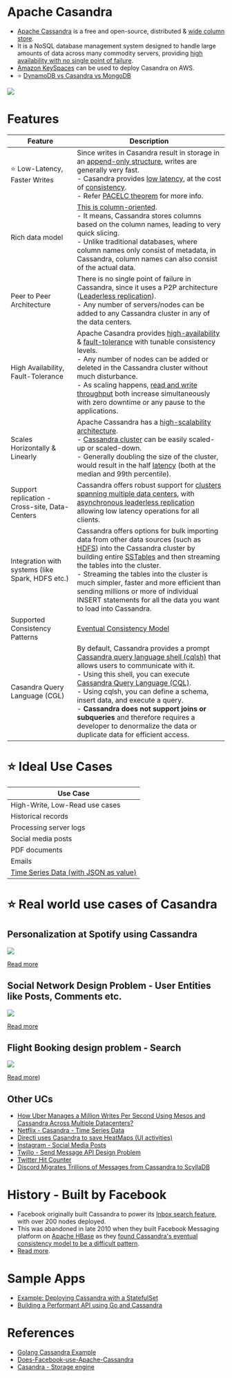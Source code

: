 # Apache Casandra
- [Apache Cassandra](https://cassandra.apache.org/_/index.html) is a free and open-source, distributed & [wide column store]().
- It is a NoSQL database management system designed to handle large amounts of data across many commodity servers, providing [high availability with no single point of failure](../../7a_HighAvailability/FaultTolerance.md). 
- [Amazon KeySpaces](../../2_AWS/6_DatabaseServices/AmazonKeySpaces.md) can be used to deploy Casandra on AWS.
- :star: [DynamoDB vs Casandra vs MongoDB](../DynamoDBVsMongoDBVsCasandra.md)

![](https://www.scylladb.com/wp-content/uploads/Wide-column-Database-diagram.png)

# Features

| Feature                                          | Description                                                                                                                                                                                                                                                                                                                                                                                                                                                                                                                                                                |
|--------------------------------------------------|----------------------------------------------------------------------------------------------------------------------------------------------------------------------------------------------------------------------------------------------------------------------------------------------------------------------------------------------------------------------------------------------------------------------------------------------------------------------------------------------------------------------------------------------------------------------------|
| :star: Low-Latency, Faster Writes                | Since writes in Casandra result in storage in an [append-only structure](../5_DatabaseInternals/AppendOnlyProperty.md), writes are generally very fast.<br/>- Casandra provides [low latency](../../7_Scalability/Latency.md), at the cost of [consistency](../4_Consistency&Replication/Readme.md).<br/>- Refer [PACELC theorem](../2_CAP&PACELCTheorems/Readme.md) for more info.                                                                                                                                                                                        |
| Rich data model                                  | [This is column-oriented]().<br/>- It means, Cassandra stores columns based on the column names, leading to very quick slicing.<br/>- Unlike traditional databases, where column names only consist of metadata, in Cassandra, column names can also consist of the actual data.                                                                                                                                                                                                                                                                                           |
| Peer to Peer Architecture                        | There is no single point of failure in Cassandra, since it uses a P2P architecture ([Leaderless replication](../4_Consistency&Replication/Replication.md)).<br/>- Any number of servers/nodes can be added to any Cassandra cluster in any of the data centers.                                                                                                                                                                                                                                                                                                            |
| High Availability, Fault-Tolerance               | Apache Casandra provides [high-availability](../../7a_HighAvailability/Readme.md) & [fault-tolerance](../../7a_HighAvailability/FaultTolerance.md) with tunable consistency levels.<br/>- Any number of nodes can be added or deleted in the Cassandra cluster without much disturbance.<br/>- As scaling happens, [read and write throughput](../../7_Scalability/Throughput.md) both increase simultaneously with zero downtime or any pause to the applications.                                                                                                        |
| Scales Horizontally & Linearly                   | Apache Cassandra has a [high-scalability architecture](../3_ScalabilityTechniques/Readme.md).<br/>- [Cassandra cluster](../../7_Scalability/ServersCluster.md) can be easily scaled-up or scaled-down.<br/>- Generally doubling the size of the cluster, would result in the half [latency](../../7_Scalability/Latency.md) (both at the median and 99th percentile).                                                                                                                                                                                                      |
| Support replication - Cross-site, Data-Centers   | Cassandra offers robust support for [clusters spanning multiple data centers](../../7_Scalability/ServersCluster.md), with [asynchronous leaderless replication]() allowing low latency operations for all clients.                                                                                                                                                                                                                                                                                                                                                        |
| Integration with systems (like Spark, HDFS etc.) | Cassandra offers options for bulk importing data from other data sources (such as [HDFS](../../11_FileStorages/ApacheHDFS.md)) into the Cassandra cluster by building entire [SSTables](../5_DatabaseInternals/Readme.md) and then streaming the tables into the cluster.<br/>- Streaming the tables into the cluster is much simpler, faster and more efficient than sending millions or more of individual INSERT statements for all the data you want to load into Cassandra.                                                                                           |
| Supported Consistency Patterns                   | [Eventual Consistency Model](../4_Consistency&Replication/Readme.md)                                                                                                                                                                                                                                                                                                                                                                                                                                                                                                       |
| Casandra Query Language (CGL)                    | By default, Cassandra provides a prompt [Cassandra query language shell (cqlsh)](https://cassandra.apache.org/doc/latest/cassandra/tools/cqlsh.html) that allows users to communicate with it.<br/>- Using this shell, you can execute [Cassandra Query Language (CQL)](https://cassandra.apache.org/doc/latest/cassandra/cql/).<br/>- Using cqlsh, you can define a schema, insert data, and execute a query.<br/>- **Cassandra does not support joins or subqueries** and therefore requires a developer to denormalize the data or duplicate data for efficient access. |

# :star: Ideal Use Cases

| Use Case                                                                                        |
|-------------------------------------------------------------------------------------------------|
| High-Write, Low-Read use cases                                                                  |
| Historical records                                                                              |
| Processing server logs                                                                          |
| Social media posts                                                                              |
| PDF documents                                                                                   |
| Emails                                                                                          |
| [Time Series Data (with JSON as value)](https://docs.datastax.com/en/tutorials/Time_Series.pdf) |

# :star: Real world use cases of Casandra

## Personalization at Spotify using Cassandra

![](../../1_TechStacks/Spotify/PersonalizationSpotify.drawio.png)

[Read more](../../1_TechStacks/Spotify/Readme.md)

## Social Network Design Problem - User Entities like Posts, Comments etc.

![](../../0_HLDUseCasesProblems/SocialNetworkFacebookInstagram/SocialNetworkDesignProblemHLD.png)

[Read more](../../0_HLDUseCasesProblems/SocialNetworkFacebookInstagram/Readme.md)

## Flight Booking design problem - Search

![](../../0_HLDUseCasesProblems/FlightBookingSearchMakeMyTrip/MakeMyTripFlightSearch.drawio.png)

[Read more](../../0_HLDUseCasesProblems/FlightBookingSearchMakeMyTrip/Readme.md))

## Other UCs
- [How Uber Manages a Million Writes Per Second Using Mesos and Cassandra Across Multiple Datacenters?](../../1_TechStacks/Uber/UberCasandraMesos)
- [Netflix - Casandra - Time Series Data](../../1_TechStacks/Netflix/Readme.md)
- [Directi uses Casandra to save HeatMaps (UI activities)](../../1_TechStacks/DirectI.md)
- [Instagram - Social Media Posts](../../1_TechStacks/Instagram/Readme.md)
- [Twillo - Send Message API Design Problem](../../0_HLDUseCasesProblems/SendSMSMessageAPITwillo/Readme.md)
- [Twitter Hit Counter](../../0_HLDUseCasesProblems/HitCounterDesignTwitter/Readme.md)
- [Discord Migrates Trillions of Messages from Cassandra to ScyllaDB](https://www.infoq.com/news/2023/06/discord-cassandra-scylladb/)

# History - Built by Facebook
- Facebook originally built Cassandra to power its [Inbox search feature](https://m.facebook.com/nt/screen/?params=%7B%22note_id%22%3A10158772759272200%7D&path=%2Fnotes%2Fnote%2F&paipv=0&eav=AfYuSXXQPZ5fvm0_ScPdSlfj5BEFhRVT3iy_6Rsz7NZDbQ2vfq9opnedmTLSjG1aZBA&_rdr), with over 200 nodes deployed.
- This was abandoned in late 2010 when they built Facebook Messaging platform on [Apache HBase](ApacheHBase.md) as they [found Cassandra's eventual consistency model to be a difficult pattern](../4_Consistency&Replication/Readme.md).
- [Read more](https://www.quora.com/Does-Facebook-use-Apache-Cassandra).

# Sample Apps
- [Example: Deploying Cassandra with a StatefulSet](https://kubernetes.io/docs/tutorials/stateful-application/cassandra/)
- [Building a Performant API using Go and Cassandra](https://getstream.io/blog/building-a-performant-api-using-go-and-cassandra/)

# References
- [Golang Cassandra Example](https://golangdocs.com/golang-cassandra-example)
- [Does-Facebook-use-Apache-Cassandra](https://www.quora.com/Does-Facebook-use-Apache-Cassandra)
- [Casandra - Storage engine](https://docs.datastax.com/en/cassandra-oss/3.x/cassandra/dml/dmlManageOndisk.html)